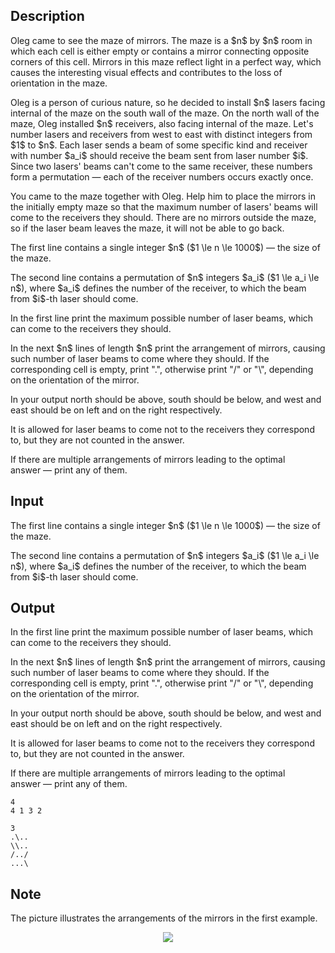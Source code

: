 ## Description

<div><p>Oleg came to see the maze of mirrors. The maze is a $n$ by $n$ room in which each cell is either empty or contains a mirror connecting opposite corners of this cell. Mirrors in this maze reflect light in a perfect way, which causes the interesting visual effects and contributes to the loss of orientation in the maze.</p><p>Oleg is a person of curious nature, so he decided to install $n$ lasers facing internal of the maze on the south wall of the maze. On the north wall of the maze, Oleg installed $n$ receivers, also facing internal of the maze. Let's number lasers and receivers from west to east with distinct integers from $1$ to $n$. Each laser sends a beam of some specific kind and receiver with number $a_i$ should receive the beam sent from laser number $i$. Since two lasers' beams can't come to the same receiver, these numbers form a <span class="tex-font-style-it">permutation</span>&nbsp;— each of the receiver numbers occurs exactly once.</p><p>You came to the maze together with Oleg. Help him to place the mirrors in the initially empty maze so that the maximum number of lasers' beams will come to the receivers they should. There are no mirrors outside the maze, so if the laser beam leaves the maze, it will not be able to go back.</p></div><div class="input-specification"><p>The first line contains a single integer $n$ ($1 \le n \le 1000$)&nbsp;— the size of the maze.</p><p>The second line contains a permutation of $n$ integers $a_i$ ($1 \le a_i \le n$), where $a_i$ defines the number of the receiver, to which the beam from $i$-th laser should come.</p></div><div class="output-specification"><p>In the first line print the maximum possible number of laser beams, which can come to the receivers they should.</p><p>In the next $n$ lines of length $n$ print the arrangement of mirrors, causing such number of laser beams to come where they should. If the corresponding cell is empty, print "<span class="tex-font-style-tt">.</span>", otherwise print "<span class="tex-font-style-tt">/</span>" or "<span class="tex-font-style-tt">\</span>", depending on the orientation of the mirror.</p><p>In your output north should be above, south should be below, and west and east should be on left and on the right respectively.</p><p>It is allowed for laser beams to come not to the receivers they correspond to, but they are not counted in the answer.</p><p>If there are multiple arrangements of mirrors leading to the optimal answer&nbsp;— print any of them.</p></div>

## Input

<p>The first line contains a single integer $n$ ($1 \le n \le 1000$)&nbsp;— the size of the maze.</p><p>The second line contains a permutation of $n$ integers $a_i$ ($1 \le a_i \le n$), where $a_i$ defines the number of the receiver, to which the beam from $i$-th laser should come.</p>

## Output

<p>In the first line print the maximum possible number of laser beams, which can come to the receivers they should.</p><p>In the next $n$ lines of length $n$ print the arrangement of mirrors, causing such number of laser beams to come where they should. If the corresponding cell is empty, print "<span class="tex-font-style-tt">.</span>", otherwise print "<span class="tex-font-style-tt">/</span>" or "<span class="tex-font-style-tt">\</span>", depending on the orientation of the mirror.</p><p>In your output north should be above, south should be below, and west and east should be on left and on the right respectively.</p><p>It is allowed for laser beams to come not to the receivers they correspond to, but they are not counted in the answer.</p><p>If there are multiple arrangements of mirrors leading to the optimal answer&nbsp;— print any of them.</p>





```input1
4
4 1 3 2

```




```output1
3
.\..
\\..
/../
...\

```



## Note

<p>The picture illustrates the arrangements of the mirrors in the first example.</p><center> <img class="tex-graphics" src="file://5mMp4vNM.png" style="max-width: 100.0%;max-height: 100.0%;"> </center>
